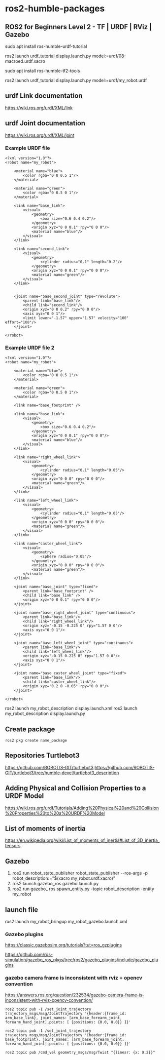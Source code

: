 # ros2-humble-packages


## ROS2 for Beginners Level 2 - TF | URDF | RViz | Gazebo

sudo apt install ros-humble-urdf-tutorial

ros2 launch urdf_tutorial display.launch.py model:=urdf/08-macroed.urdf.xacro

sudo apt install ros-humble-tf2-tools

ros2 launch urdf_tutorial display.launch.py model:=urdf/my_robot.urdf

## urdf Link documentation

https://wiki.ros.org/urdf/XML/link

## urdf Joint documentation

https://wiki.ros.org/urdf/XML/joint

### Example URDF file

```
<?xml version="1.0"?>
<robot name="my_robot">

    <material name="blue">
        <color rgba="0 0 0.5 1"/>
    </material>

    <material name="green">
        <color rgba="0 0.5 0 1"/>
    </material>

    <link name="base_link">
        <visual>
            <geometry>
                <box size="0.6 0.4 0.2"/>
            </geometry>
            <origin xyz="0 0 0.1" rpy="0 0 0"/> 
            <material name="blue"/>
        </visual>
    </link>

    <link name="second_link">
        <visual>
            <geometry>
                <cylinder radius="0.1" length="0.2"/>
            </geometry>
            <origin xyz="0 0 0.1" rpy="0 0 0"/> 
            <material name="green"/>
        </visual>
    </link>


    <joint name="base_second_joint" type="revolute">
        <parent link="base_link"/>
        <child link="second_link"/>
        <origin xyz="0 0 0.2" rpy="0 0 0"/> 
        <axis xyz="0 0 1"/>
        <limit lower="-1.57" upper="1.57" velocity="100" effort="100"/>
    </joint>

</robot>
```

### Example URDF file 2

```
<?xml version="1.0"?>
<robot name="my_robot">

    <material name="blue">
        <color rgba="0 0 0.5 1"/>
    </material>

    <material name="green">
        <color rgba="0 0.5 0 1"/>
    </material>

    <link name="base_footprint" />

    <link name="base_link">
        <visual>
            <geometry>
                <box size="0.6 0.4 0.2"/>
            </geometry>
            <origin xyz="0 0 0.1" rpy="0 0 0"/> 
            <material name="blue"/>
        </visual>
    </link>

    <link name="right_wheel_link">
        <visual>
            <geometry>
                <cylinder radius="0.1" length="0.05"/>
            </geometry>
            <origin xyz="0 0 0" rpy="0 0 0"/> 
            <material name="green"/>
        </visual>
    </link>

    <link name="left_wheel_link">
        <visual>
            <geometry>
                <cylinder radius="0.1" length="0.05"/>
            </geometry>
            <origin xyz="0 0 0" rpy="0 0 0"/> 
            <material name="green"/>
        </visual>
    </link>

    <link name="caster_wheel_link">
        <visual>
            <geometry>
                <sphere radius="0.05"/>
            </geometry>
            <origin xyz="0 0 0" rpy="0 0 0"/> 
            <material name="green"/>
        </visual>
    </link>

    <joint name="base_joint" type="fixed">
        <parent link="base_footprint" />
        <child link="base_link" />
        <origin xyz="0 0 0.1" rpy="0 0 0"/>
    </joint>

    <joint name="base_right_wheel_joint" type="continuous">
        <parent link="base_link"/>
        <child link="right_wheel_link"/>
        <origin xyz="-0.15 -0.225 0" rpy="1.57 0 0"/> 
        <axis xyz="0 0 1"/>
    </joint>

    <joint name="base_left_wheel_joint" type="continuous">
        <parent link="base_link"/>
        <child link="left_wheel_link"/>
        <origin xyz="-0.15 0.225 0" rpy="1.57 0 0"/> 
        <axis xyz="0 0 1"/>
    </joint>

    <joint name="base_caster_wheel_joint" type="fixed">
        <parent link="base_link"/>
        <child link="caster_wheel_link"/>
        <origin xyz="0.2 0 -0.05" rpy="0 0 0"/> 
    </joint>

</robot>
```

ros2 launch my_robot_description display.launch.xml 
ros2 launch my_robot_description display.launch.py


## Create package

```
ros2 pkg create name_package 
```

## Repositories Turtlebot3

https://github.com/ROBOTIS-GIT/turtlebot3
https://github.com/ROBOTIS-GIT/turtlebot3/tree/humble-devel/turtlebot3_description

## Adding Physical and Collision Properties to a URDF Model

https://wiki.ros.org/urdf/Tutorials/Adding%20Physical%20and%20Collision%20Properties%20to%20a%20URDF%20Model

## List of moments of inertia

https://en.wikipedia.org/wiki/List_of_moments_of_inertia#List_of_3D_inertia_tensors



## Gazebo

1. ros2 run robot_state_publisher robot_state_publisher --ros-args -p robot_description:="$(xacro my_robot.urdf.xacro)"
2. ros2 launch gazebo_ros gazebo.launch.py
3. ros2 run gazebo_
ros spawn_entity.py -topic robot_description -entity my_robot

## launch file
ros2 launch my_robot_bringup my_robot_gazebo.launch.xml

### Gazebo plugins

https://classic.gazebosim.org/tutorials?tut=ros_gzplugins

https://github.com/ros-simulation/gazebo_ros_pkgs/tree/ros2/gazebo_plugins/include/gazebo_plugins


### gazebo camera frame is inconsistent with rviz + opencv convention

https://answers.ros.org/question/232534/gazebo-camera-frame-is-inconsistent-with-rviz-opencv-convention/


```
ros2 topic pub -1 /set_joint_trajectory trajectory_msgs/msg/JointTrajectory '{header:{frame_id: arm_base_link}, joint_names: [arm_base_forearm_joint, forearm_hand_joint],points: [ {positions: {0.0, 0.0}} ]}' 
```

```
ros2 topic pub -1 /set_joint_trajectory trajectory_msgs/msg/JointTrajectory '{header:{frame_id: base_footprint}, joint_names: [arm_base_forearm_joint, forearm_hand_joint],points: [ {positions: {0.0, 0.0}} ]}' 
```

```
ros2 topic pub /cmd_vel geometry_msgs/msg/Twist "{linear: {x: 0.2}}"
```